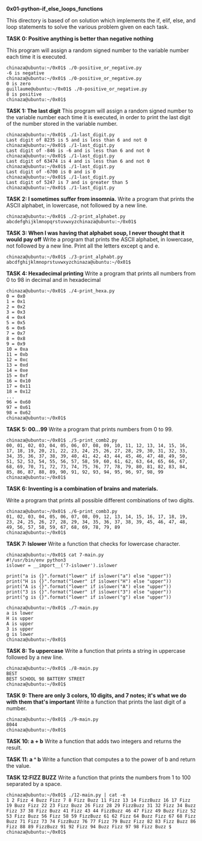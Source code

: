 **0x01-python-if_else_loops_functions**

This directory is based of on solution which implements the if, elif, else, and loop statements to solve the various problem given on each task.

**TASK 0: Positive anything is better than negative nothing**

This program will assign a random signed number to the variable number each time it is executed. 

```
chinaza@ubuntu:~/0x01$ ./0-positive_or_negative.py 
-6 is negative
chinaza@ubuntu:~/0x01$ ./0-positive_or_negative.py 
0 is zero
guillaume@ubuntu:~/0x01$ ./0-positive_or_negative.py 
8 is positive
chinaza@ubuntu:~/0x01$ 
```

**TASK 1: The last digit**
This program will assign a random signed number to the variable number each time it is executed, in order to print the last digit of the number stored in the variable number.

```
chinaza@ubuntu:~/0x01$ ./1-last_digit.py
Last digit of 8235 is 5 and is less than 6 and not 0
chinaza@ubuntu:~/0x01$ ./1-last_digit.py
Last digit of -846 is -6 and is less than 6 and not 0
chinaza@ubuntu:~/0x01$ ./1-last_digit.py
Last digit of 63474 is 4 and is less than 6 and not 0
chinaza@ubuntu:~/0x01$ ./1-last_digit.py
Last digit of -6700 is 0 and is 0
chinaza@ubuntu:~/0x01$ ./1-last_digit.py
Last digit of 5247 is 7 and is greater than 5
chinaza@ubuntu:~/0x01$ ./1-last_digit.py
```

**TASK 2: I sometimes suffer from insomnia.**
Write a program that prints the ASCII alphabet, in lowercase, not followed by a new line.
```
chinaza@ubuntu:~/0x01$ ./2-print_alphabet.py
abcdefghijklmnopqrstuvwxyzchinaza@ubuntu:~/0x01$
```

**TASK 3: When I was having that alphabet soup, I never thought that it would pay off**
Write a program that prints the ASCII alphabet, in lowercase, not followed by a new line. Print all the letters except q and e.

```
chinaza@ubuntu:~/0x01$ ./3-print_alphabt.py
abcdfghijklmnoprstuvwxyzchinaza@ubuntu:~/0x01$
```

**TASK 4: Hexadecimal printing**
Write a program that prints all numbers from 0 to 98 in decimal and in hexadecimal

```
chinaza@ubuntu:~/0x01$ ./4-print_hexa.py
0 = 0x0
1 = 0x1
2 = 0x2
3 = 0x3
4 = 0x4
5 = 0x5
6 = 0x6
7 = 0x7
8 = 0x8
9 = 0x9
10 = 0xa
11 = 0xb
12 = 0xc
13 = 0xd
14 = 0xe
15 = 0xf
16 = 0x10
17 = 0x11
18 = 0x12
...
96 = 0x60
97 = 0x61
98 = 0x62
chinaza@ubuntu:~/0x01$
```

**TASK 5: 00...99**
Write a program that prints numbers from 0 to 99.

```
chinaza@ubuntu:~/0x01$ ./5-print_comb2.py
00, 01, 02, 03, 04, 05, 06, 07, 08, 09, 10, 11, 12, 13, 14, 15, 16, 17, 18, 19, 20, 21, 22, 23, 24, 25, 26, 27, 28, 29, 30, 31, 32, 33, 34, 35, 36, 37, 38, 39, 40, 41, 42, 43, 44, 45, 46, 47, 48, 49, 50, 51, 52, 53, 54, 55, 56, 57, 58, 59, 60, 61, 62, 63, 64, 65, 66, 67, 68, 69, 70, 71, 72, 73, 74, 75, 76, 77, 78, 79, 80, 81, 82, 83, 84, 85, 86, 87, 88, 89, 90, 91, 92, 93, 94, 95, 96, 97, 98, 99
chinaza@ubuntu:~/0x01$ 
```

**TASK 6:  Inventing is a combination of brains and materials.**

Write a program that prints all possible different combinations of two digits.
```
chinaza@ubuntu:~/0x01$ ./6-print_comb3.py
01, 02, 03, 04, 05, 06, 07, 08, 09, 12, 13, 14, 15, 16, 17, 18, 19, 23, 24, 25, 26, 27, 28, 29, 34, 35, 36, 37, 38, 39, 45, 46, 47, 48, 49, 56, 57, 58, 59, 67, 68, 69, 78, 79, 89
chinaza@ubuntu:~/0x01$ 
```

**TASK 7: Islower**
Write a function that checks for lowercase character.

```
chinaza@ubuntu:~/0x01$ cat 7-main.py
#!/usr/bin/env python3
islower = __import__('7-islower').islower

print("a is {}".format("lower" if islower("a") else "upper"))
print("H is {}".format("lower" if islower("H") else "upper"))
print("A is {}".format("lower" if islower("A") else "upper"))
print("3 is {}".format("lower" if islower("3") else "upper"))
print("g is {}".format("lower" if islower("g") else "upper"))

chinaza@ubuntu:~/0x01$ ./7-main.py
a is lower
H is upper
A is upper
3 is upper
g is lower
chinaza@ubuntu:~/0x01$
```

**TASK 8: To uppercase**
Write a function that prints a string in uppercase followed by a new line.

```
chinaza@ubuntu:~/0x01$ ./8-main.py
BEST
BEST SCHOOL 98 BATTERY STREET
chinaza@ubuntu:~/0x01$ 
```

**TASK 9: There are only 3 colors, 10 digits, and 7 notes; it's what we do with them that's important**
Write a function that prints the last digit of a number.

```
chinaza@ubuntu:~/0x01$ ./9-main.py
8044
chinaza@ubuntu:~/0x01$ 
```

**TASK 10: a + b**
Write a function that adds two integers and returns the result.


**TASK 11: a ^ b**
Write a function that computes a to the power of b and return the value.

**TASK 12:FIZZ BUZZ**
Write a function that prints the numbers from 1 to 100 separated by a space.

```
chinaza@ubuntu:~/0x01$ ./12-main.py | cat -e
1 2 Fizz 4 Buzz Fizz 7 8 Fizz Buzz 11 Fizz 13 14 FizzBuzz 16 17 Fizz 19 Buzz Fizz 22 23 Fizz Buzz 26 Fizz 28 29 FizzBuzz 31 32 Fizz 34 Buzz Fizz 37 38 Fizz Buzz 41 Fizz 43 44 FizzBuzz 46 47 Fizz 49 Buzz Fizz 52 53 Fizz Buzz 56 Fizz 58 59 FizzBuzz 61 62 Fizz 64 Buzz Fizz 67 68 Fizz Buzz 71 Fizz 73 74 FizzBuzz 76 77 Fizz 79 Buzz Fizz 82 83 Fizz Buzz 86 Fizz 88 89 FizzBuzz 91 92 Fizz 94 Buzz Fizz 97 98 Fizz Buzz $
chinaza@ubuntu:~/0x01$ 
```
